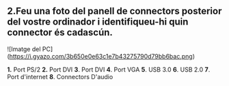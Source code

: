 ## 2.Feu una foto del panell de connectors posterior del vostre ordinador i identifiqueu-hi quin connector és cadascún.

![Imatge del PC] (https://i.gyazo.com/3b650e0e63c1e7b43275790d79bb6bac.png)

**1.** Port PS/2
**2.** Port DVI
**3**. Port DVI
**4**. Port VGA
**5**. USB 3.0
**6**. USB 2.0
**7**. Port d'internet
**8**. Connectors D'audio

 
